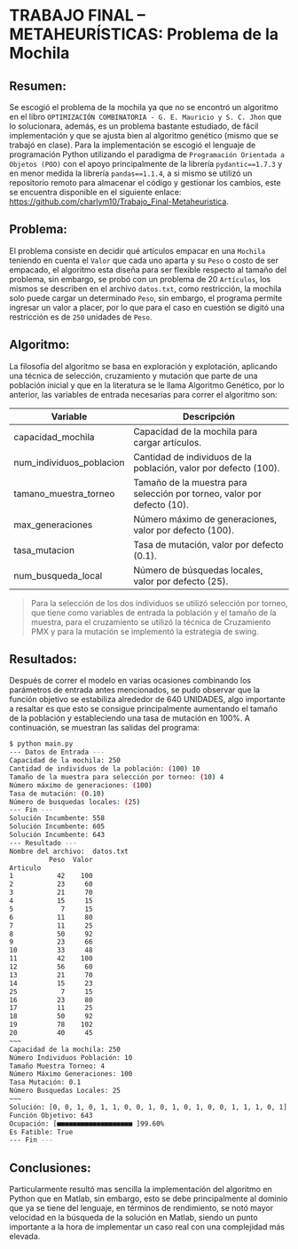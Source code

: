 # TRABAJO FINAL – METAHEURÍSTICAS: Problema de la Mochila

## Resumen:
Se escogió el problema de la mochila ya que no se encontró un algoritmo en el libro `OPTIMIZACIÓN COMBINATORIA - G. E. Mauricio y S. C. Jhon` que lo solucionara, además, es un problema bastante estudiado, de fácil implementación y que se ajusta bien al algoritmo genético (mismo que se trabajó en clase).
Para la implementación se escogió el lenguaje de programación Python utilizando el paradigma de `Programación Orientada a Objetos (POO)` con el apoyo principalmente de la librería `pydantic==1.7.3` y en menor medida la librería `pandas==1.1.4`, a si mismo se utilizó un repositorio remoto para almacenar el código y gestionar los cambios, este se encuentra disponible en el siguiente enlace: https://github.com/charlym10/Trabajo_Final-Metaheuristica.

## Problema:
El problema consiste en decidir qué artículos empacar en una `Mochila` teniendo en cuenta el `Valor` que cada uno aparta y su `Peso` o costo de ser empacado, el algoritmo esta diseña para ser flexible respecto al tamaño del problema, sin embargo, se probó con un problema de 20 `Artículos`, los mismos se describen en el archivo `datos.txt`, como restricción, la mochila solo puede cargar un determinado `Peso`, sin embargo, el programa permite ingresar un valor a placer, por lo que para el caso en cuestión se digitó una restricción es de `250` unidades de `Peso`.

## Algoritmo:
La filosofía del algoritmo se basa en exploración y explotación, aplicando una técnica de selección, cruzamiento y mutación que parte de una población inicial y que en la literatura se le llama Algoritmo Genético, por lo anterior, las variables de entrada necesarias para correr el algoritmo son: 

| Variable | Descripción |
| ------ | ------ |
| capacidad_mochila | Capacidad de la mochila para cargar artículos. |
| num_individuos_poblacion | Cantidad de individuos de la población, valor por defecto (100). |
| tamano_muestra_torneo | Tamaño de la muestra para selección por torneo, valor por defecto (10). |
| max_generaciones | Número máximo de generaciones, valor por defecto (100). |
| tasa_mutacion | Tasa de mutación, valor por defecto (0.1). |
| num_busqueda_local | Número de búsquedas locales, valor por defecto (25). |

> Para la selección de los dos individuos se utilizó selección por torneo, que tiene como variables de entrada la población y el tamaño de la muestra, para el cruzamiento se utilizó la técnica de Cruzamiento PMX y para la mutación se implementó la estrategia de swing.

## Resultados:
Después de correr el modelo en varias ocasiones combinando los parámetros de entrada antes mencionados, se pudo observar que la función objetivo se estabiliza alrededor de 640 UNIDADES, algo importante a resaltar es que esto se consigue principalmente aumentando el tamaño de la población y estableciendo una tasa de mutación en 100%.
A continuación, se muestran las salidas del programa:

```sh
$ python main.py
--- Datos de Entrada ---
Capacidad de la mochila: 250
Cantidad de individuos de la población: (100) 10
Tamaño de la muestra para selección por torneo: (10) 4
Número máximo de generaciones: (100)
Tasa de mutación: (0.10)
Número de busquedas locales: (25)
--- Fin ---
Solución Incumbente: 558
Solución Incumbente: 605
Solución Incumbente: 643
--- Resultado ---
Nombre del archivo:  datos.txt
          Peso  Valor
Articulo
1           42    100
2           23     60
3           21     70
4           15     15
5            7     15
6           11     80
7           11     25
8           50     92
9           23     66
10          33     48
11          42    100
12          56     60
13          21     70
14          15     23
25           7     15
16          23     80
17          11     25
18          50     92
19          78    102
20          40     45
~~~
Capacidad de la mochila: 250
Número Individuos Población: 10
Tamaño Muestra Torneo: 4
Número Máximo Generaciones: 100
Tasa Mutación: 0.1
Número Busquedas Locales: 25
~~~
Solución: [0, 0, 1, 0, 1, 1, 0, 0, 1, 0, 1, 0, 1, 0, 0, 1, 1, 1, 0, 1]
Función Objetivo: 643
Ocupación: [■■■■■■■■■■■■■■■■■■■ ]99.60%
Es Fatible: True
--- Fin ---
```

## Conclusiones:
Particularmente resultó mas sencilla la implementación del algoritmo en Python que en Matlab, sin embargo, esto se debe principalmente al dominio que ya se tiene del lenguaje, en términos de rendimiento, se notó mayor velocidad en la búsqueda de la solución en Matlab, siendo un punto importante a la hora de implementar un caso real con una complejidad más elevada.
